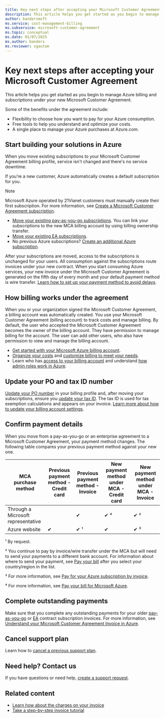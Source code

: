 ```yaml
---
title: Key next steps after accepting your Microsoft Customer Agreement - Azure
description: This article helps you get started as you begin to manage Azure billing and subscriptions under your new Microsoft Customer Agreement.
author: bandersmsft
ms.service: cost-management-billing
ms.subservice: microsoft-customer-agreement
ms.topic: conceptual
ms.date: 01/07/2025
ms.author: banders
ms.reviewer: sgautam
---
```


# Key next steps after accepting your Microsoft Customer Agreement

This article helps you get started as you begin to manage Azure billing and subscriptions under your new Microsoft Customer Agreement.

Some of the benefits under the agreement include:

- Flexibility to choose how you want to pay for your Azure consumption.
- Free tools to help you understand and optimize your costs.
- A single place to manage your Azure purchases at Azure.com.

## Start building your solutions in Azure

When you move existing subscriptions to your Microsoft Customer Agreement billing profile, service isn't changed and there's no service downtime. 

If you’re a new customer, Azure automatically creates a default subscription for you.

>[!NOTE]
>Microsoft Azure operated by 21Vianet customers must manually create their first subscription. For more information, see [Create a Microsoft Customer Agreement subscription](../manage/create-subscription.md).

- [Move your existing pay-as-you-go subscriptions](../manage/mca-request-billing-ownership.md). You can link your subscriptions to the new MCA billing account by using billing ownership transfer.
- [Move your existing EA subscriptions](../manage/mca-setup-account.md).
- No previous Azure subscriptions? [Create an additional Azure subscription](../manage/create-subscription.md).

After your subscriptions are moved, access to the subscriptions is unchanged for your users. All consumption against the subscriptions route invoices under your new contract.
When you start consuming Azure services, your new invoice under the Microsoft Customer Agreement is generated on the fifth day of every month and your default payment method is wire transfer. [Learn how to set up your payment method to avoid delays](../understand/pay-bill.md#wire-bank-details).

## How billing works under the agreement

When you or your organization signed the Microsoft Customer Agreement, a billing account was automatically created. You use your Microsoft Customer Agreement (billing account) to track costs and manage billing. By default, the user who accepted the Microsoft Customer Agreement becomes the owner of the billing account. They have permission to manage billing for the account. The user can add other users, who also have permission to view and manage the billing account.

- [Get started with your Microsoft Azure billing account](../understand/mca-overview.md).
- [Organize your costs](https://www.youtube.com/watch?v=7RxTfShGHwU) and [customize billing to meet your needs](../manage/mca-section-invoice.md).
- Learn who has [access to your billing account](https://www.youtube.com/watch?v=9sqglBlKkho) and understand [how admin roles work in Azure](../manage/understand-mca-roles.md#billing-profile-roles-and-tasks).

## Update your PO and tax ID number

[Update your PO number](../manage/change-azure-account-profile.yml#update-a-po-number) in your billing profile and, after moving your subscriptions, ensure you [update your tax ID](../manage/change-azure-account-profile.yml#update-your-tax-id). The tax ID is used for tax exemption calculations and appears on your invoice. [Learn more about how to update your billing account settings](../understand/mosp-new-customer-experience.md).


## Confirm payment details

When you move from a pay-as-you-go or an enterprise agreement to a Microsoft Customer Agreement, your payment method changes. The following table compares your previous payment method against your new one.

| MCA purchase method | Previous payment method - Credit card | Previous payment method - Invoice | New payment method under MCA - Credit card | New payment method under MCA - Invoice |
| --- | --- | --- |--- |--- |
| Through a Microsoft representative |  | ✔  |  ✔ ⁴ | ✔ ² |
| Azure website | ✔ | ✔ ¹ | ✔ | ✔ ³ |

¹ By request.

² You continue to pay by invoice/wire transfer under the MCA but will need to send your payments to a different bank account. For information about where to send your payment, see [Pay your bill](../understand/pay-bill.md#wire-bank-details) after you select your country/region in the list.

³ For more information, see [Pay for your Azure subscription by invoice](../manage/pay-by-invoice.md).

⁴ For more information, see [Pay your bill for Microsoft Azure](../understand/pay-bill.md#pay-now-in-the-azure-portal).

## Complete outstanding payments

Make sure that you complete any outstanding payments for your older [pay-as-you-go](../understand/download-azure-invoice.md) or [EA](../manage/direct-ea-billing-invoice-documents.md) contract subscription invoices. For more information, see [Understand your Microsoft Customer Agreement Invoice in Azure](../understand/mca-understand-your-invoice.md#billing-period).

## Cancel support plan

Learn how to [cancel a previous support plan](../manage/subscription-transfer.md?toc=/azure/cost-management-billing/microsoft-customer-agreement/toc.json#cancel-a-prior-support-plan).

## Need help? Contact us

If you have questions or need help, [create a support request](https://go.microsoft.com/fwlink/?linkid=2083458).

## Related content

- [Learn how about the charges on your invoice](https://www.youtube.com/watch?v=e2LGZZ7GubA)
- [Take a step-by-step invoice tutorial](../understand/review-customer-agreement-bill.md)
